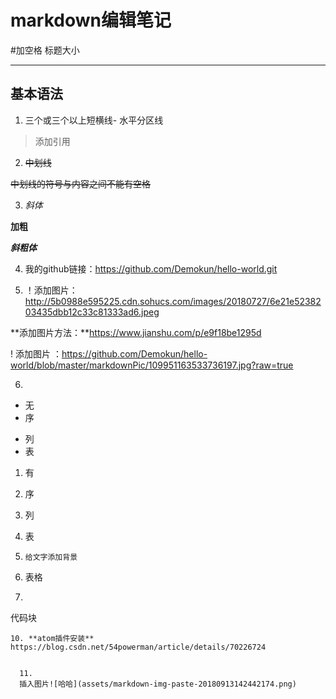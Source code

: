 # markdown编辑笔记
#加空格 标题大小

---
## 基本语法

1. 三个或三个以上短横线- 水平分区线

  >添加引用

2. <del>中划线</del>

  ~~中划线的符号与内容之间不能有空格~~

3.  *斜体*

  **加粗**

  ***斜粗体***

4. 我的github链接：https://github.com/Demokun/hello-world.git

5.  ！添加图片：http://5b0988e595225.cdn.sohucs.com/images/20180727/6e21e5238203435dbb12c33c81333ad6.jpeg

  **添加图片方法：**https://www.jianshu.com/p/e9f18be1295d

  ! 添加图片 ：https://github.com/Demokun/hello-world/blob/master/markdownPic/109951163533736197.jpg?raw=true

6.
  + 无
  + 序
  - 列
  - 表


  1. 有
  2. 序
  3. 列
  4. 表


7. `给文字添加背景`

8. 表格

9. ```指明所用语言
代码块
```
10. **atom插件安装**
https://blog.csdn.net/54powerman/article/details/70226724


  11.
  插入图片![哈哈](assets/markdown-img-paste-20180913142442174.png)
